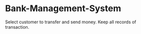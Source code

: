# Bank-Management-System
Select customer to transfer and send money. Keep all records of transaction. 
